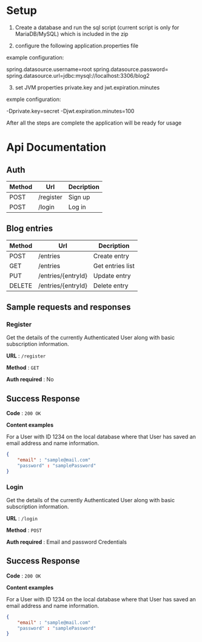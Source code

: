 

# Setup

1. Create a database and run the sql script (current script is only for MariaDB/MySQL) which is included in the zip

2. configure the following application.properties file

example configuration:

spring.datasource.username=root
spring.datasource.password=
spring.datasource.url=jdbc:mysql://localhost:3306/blog2

3. set JVM properties private.key and jwt.expiration.minutes

exmple configuration:

-Dprivate.key=secret
-Djwt.expiration.minutes=100

After all the steps are complete the application will be ready for usage

# Api Documentation

## Auth

| Method | Url       | Decription |
| ------ | --------- | ---------- |
| POST   | /register | Sign up    | 
| POST   | /login    | Log in     |

## Blog entries

| Method | Url                | Decription       | 
| ------ | -------------------| -----------------| 
| POST   | /entries           | Create entry     | 
| GET    | /entries           | Get entries list |
| PUT    | /entries/{entryId} | Update entry     |
| DELETE | /entries/{entryId} | Delete entry     |



## Sample requests and responses

### Register

Get the details of the currently Authenticated User along with basic
subscription information.

**URL** : `/register`

**Method** : `GET`

**Auth required** : No

## Success Response

**Code** : `200 OK`

**Content examples**

For a User with ID 1234 on the local database where that User has saved an
email address and name information.

```json
{
    "email" : "sample@mail.com"
    "password" : "samplePassword"
}
```
### Login

Get the details of the currently Authenticated User along with basic
subscription information.

**URL** : `/login`

**Method** : `POST`

**Auth required** : Email and password Credentials

## Success Response

**Code** : `200 OK`

**Content examples**

For a User with ID 1234 on the local database where that User has saved an
email address and name information.

```json
{
    "email" : "sample@mail.com"
    "password" : "samplePassword"
}
```
